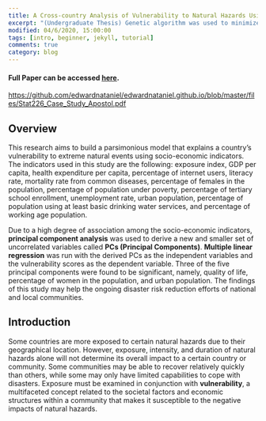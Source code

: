 ```yaml
---
title: A Cross-country Analysis of Vulnerability to Natural Hazards Using Principal Component Regression
excerpt: "(Undergraduate Thesis) Genetic algorithm was used to minimize the flooding vulnerability in the city of Urdaneta in Pangasinan. MATLAB was used to run the genetic algorithm."
modified: 04/6/2020, 15:00:00
tags: [intro, beginner, jekyll, tutorial]
comments: true
category: blog
---
```

#### Full Paper can be accessed <u>[here](https://github.com/edwardnataniel/edwardnataniel.github.io/blob/master/files/Stat226_Case_Study_Apostol.pdf)</u>.
<a href="https://github.com/edwardnataniel/edwardnataniel.github.io/blob/master/files/Stat226_Case_Study_Apostol.pdf"> https://github.com/edwardnataniel/edwardnataniel.github.io/blob/master/files/Stat226_Case_Study_Apostol.pdf </a>

## Overview
This research aims to build a parsimonious model that explains a country’s vulnerability to extreme natural events using socio-economic indicators. The indicators used in this study are the following: exposure index, GDP per capita, health expenditure per capita,  percentage of internet users, literacy rate, mortality rate from common diseases, percentage of females in the population, percentage of population under poverty, percentage of tertiary school enrollment, unemployment rate, urban population, percentage of population using at least basic drinking water services, and percentage of working age population.  

Due to a high degree of association among the socio-economic indicators, **principal component analysis** was used to derive a new and smaller set of uncorrelated variables called **PCs (Principal Components)**. **Multiple linear regression** was run with the derived PCs as the independent variables and the vulnerability scores as the dependent variable.
Three of the five principal components were found to be significant, namely, quality of life, percentage of women in the population, and urban population. The findings of this study may help the ongoing disaster risk reduction efforts of national and local communities.

## Introduction

Some countries are more exposed to certain natural hazards due to their geographical location. However, exposure, intensity, and duration of natural hazards alone will not determine its overall impact to a certain country or community. Some communities may be able to recover relatively quickly than others, while some may only have limited capabilities to cope with disasters. Exposure must be examined in conjunction with **vulnerability**, a multifaceted concept related to the societal factors and economic structures within a community that makes it susceptible to the negative impacts of natural hazards.


